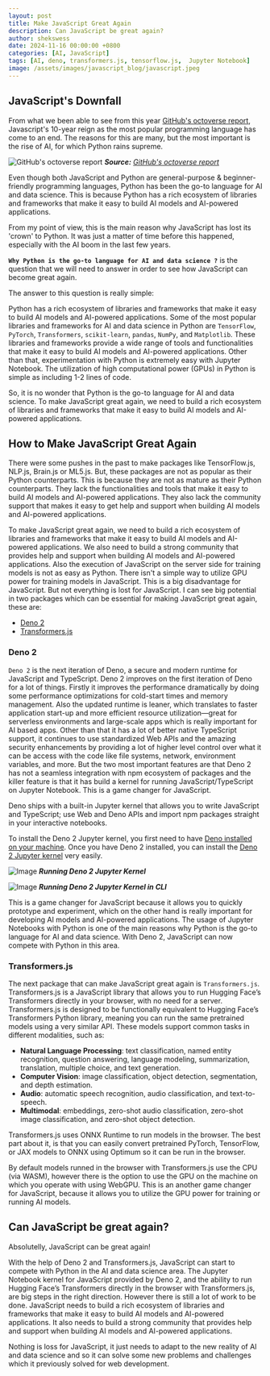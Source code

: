 ```yaml
---
layout: post
title: Make JavaScript Great Again
description: Can JavaScript be great again?
author: shekswess
date: 2024-11-16 00:00:00 +0800
categories: [AI, JavaScript]
tags: [AI, deno, transformers.js, tensorflow.js,  Jupyter Notebook]
image: /assets/images/javascript_blog/javascript.jpeg
---
```


## JavaScript's Downfall

From what we been able to see from this year [GitHub's octoverse report](https://github.blog/news-insights/octoverse/octoverse-2024/#the-most-popular-programming-languages), Javascript's 10-year reign as the most popular programming language has come to an end. The reasons for this are many, but the most important is the rise of AI, for which Python rains supreme. 

![GitHub's octoverse report](https://github.blog/wp-content/uploads/2024/10/GitHub-Octoverse-2024-top-programming-languages.png?w=1000)
_**Source:** [GitHub's octoverse report](https://github.blog/news-insights/octoverse/octoverse-2024/#the-most-popular-programming-languages)_

Even though both JavaScript and Python are general-purpose & beginner-friendly programming languages, Python has been the go-to language for AI and data science. This is because Python has a rich ecosystem of libraries and frameworks that make it easy to build AI models and AI-powered applications. 

From my point of view, this is the main reason why JavaScript has lost its 'crown' to Python. It was just a matter of time before this happened, especially with the AI boom in the last few years.

**`Why Python is the go-to language for AI and data science ?`** is the question that we will need to answer in order to see how JavaScript can become great again.

The answer to this question is really simple: 

Python has a rich ecosystem of libraries and frameworks that make it easy to build AI models and AI-powered applications. Some of the most popular libraries and frameworks for AI and data science in Python are `TensorFlow`, `PyTorch`, `Transformers`, `scikit-learn`, `pandas`, `NumPy`, and `Matplotlib`. These libraries and frameworks provide a wide range of tools and functionalities that make it easy to build AI models and AI-powered applications. Other than that, experimentation with Python is extremely easy with Jupyter Notebook. The utilization of high computational power (GPUs) in Python is simple as including 1-2 lines of code. 

So, it is no wonder that Python is the go-to language for AI and data science. To make JavaScript great again, we need to build a rich ecosystem of libraries and frameworks that make it easy to build AI models and AI-powered applications.

## How to Make JavaScript Great Again

There were some pushes in the past to make packages like TensorFlow.js, NLP.js, Brain.js or ML5.js. But, these packages are not as popular as their Python counterparts. This is because they are not as mature as their Python counterparts. They lack the functionalities and tools that make it easy to build AI models and AI-powered applications. They also lack the community support that makes it easy to get help and support when building AI models and AI-powered applications. 

To make JavaScript great again, we need to build a rich ecosystem of libraries and frameworks that make it easy to build AI models and AI-powered applications. We also need to build a strong community that provides help and support when building AI models and AI-powered applications. Also the execution of JavaScript on the server side for training models is not as easy as Python. There isn't a simple way to utilize GPU power for training models in JavaScript. This is a big disadvantage for JavaScript. But not everything is lost for JavaScript. I can see big potential in two packages which can be essential for making JavaScript great again, these are:
- [Deno 2](https://deno.com/)
- [Transformers.js](https://huggingface.co/docs/transformers.js/en/index)


### Deno 2

`Deno 2` is the next iteration of Deno, a secure and modern runtime for JavaScript and TypeScript. Deno 2 improves on the first iteration of Deno for a lot of things. Firstly it improves the performance dramatically by doing some performance optimizations for cold-start times and memory management. Also the updated runtime is leaner, which translates to faster application start-up and more efficient resource utilization—great for serverless environments and large-scale apps which is really important for AI based apps. Other than that it has a lot of better native TypeScript support, it continues to use standardized Web APIs and the amazing security enhancements by providing a lot of higher level control over what it can be access with the code like file systems, network, environment variables, and more. But the two most important features are that Deno 2 has not a seamless integration with npm ecosystem of packages and the killer feature is that it has build a kernel for running JavaScript/TypeScript on Jupyter Notebook. This is a game changer for JavaScript.

Deno ships with a built-in Jupyter kernel that allows you to write JavaScript and TypeScript; use Web and Deno APIs and import npm packages straight in your interactive notebooks. 

To install the Deno 2 Jupyter kernel, you first need to have [Deno installed on your machine](https://docs.deno.com/runtime/getting_started/installation/). Once you have Deno 2 installed, you can install the [Deno 2 Jupyter kernel](https://docs.deno.com/runtime/reference/cli/jupyter/) very easily.

![Image](https://github.com/denoland/deno-docs/assets/836375/32f0ccc3-35f7-47e5-84f4-17c20a5b5732)
_**Running Deno 2 Jupyter Kernel**_

![Image](https://docs.deno.com/runtime/reference/images/jupyter-cli.gif)
_**Running Deno 2 Jupyter Kernel in CLI**_

This is a game changer for JavaScript because it allows you to quickly prototype and experiment, which on the other hand is really important for developing AI models and AI-powered applications. The usage of Jupyter Notebooks with Python is one of the main reasons why Python is the go-to language for AI and data science. With Deno 2, JavaScript can now compete with Python in this area.

### Transformers.js

The next package that can make JavaScript great again is `Transformers.js`. Transformers.js is a JavaScript library that allows you to run Hugging Face’s Transformers directly in your browser, with no need for a server. Transformers.js is designed to be functionally equivalent to Hugging Face’s Transformers Python library, meaning you can run the same pretrained models using a very similar API. These models support common tasks in different modalities, such as:

- **Natural Language Processing**: text classification, named entity recognition, question answering, language modeling, summarization, translation, multiple choice, and text generation.
- **Computer Vision**: image classification, object detection, segmentation, and depth estimation.
- **Audio**: automatic speech recognition, audio classification, and text-to-speech.
- **Multimodal**: embeddings, zero-shot audio classification, zero-shot image classification, and zero-shot object detection.

Transformers.js uses ONNX Runtime to run models in the browser. The best part about it, is that you can easily convert pretrained PyTorch, TensorFlow, or JAX models to ONNX using Optimum so it can be run in the browser.

By default models runned in the browser with Transformers.js use the CPU (via WASM), however there is the option to use the GPU on the machine on which you operate with using  WebGPU. This is an another game changer for JavaScript, because it allows you to utilize the GPU power for training or running AI models. 

## Can JavaScript be great again?

Absolutelly, JavaScript can be great again!

With the help of Deno 2 and Transformers.js, JavaScript can start to compete with Python in the AI and data science area. The Jupyter Notebook kernel for JavaScript provided by Deno 2, and the ability to run Hugging Face’s Transformers directly in the browser with Transformers.js, are big steps in the right direction. However there is still a lot of work to be done. JavaScript needs to build a rich ecosystem of libraries and frameworks that make it easy to build AI models and AI-powered applications. It also needs to build a strong community that provides help and support when building AI models and AI-powered applications.

Nothing is loss for JavaScript, it just needs to adapt to the new reality of AI and data science and so it can solve some new problems and challenges which it previously solved for web development.
